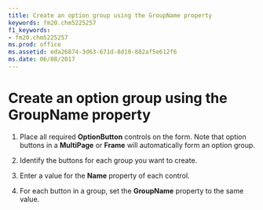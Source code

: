 ```yaml
---
title: Create an option group using the GroupName property
keywords: fm20.chm5225257
f1_keywords:
- fm20.chm5225257
ms.prod: office
ms.assetid: eda26874-3d63-671d-8d10-882af5e612f6
ms.date: 06/08/2017
---
```



# Create an option group using the GroupName property




1. Place all required **OptionButton** controls on the form. Note that option buttons in a **MultiPage** or **Frame** will automatically form an option group.
    
2. Identify the buttons for each group you want to create.
    
3. Enter a value for the **Name** property of each control.
    
4. For each button in a group, set the **GroupName** property to the same value.
    




